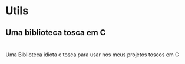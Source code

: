 # Utils
## Uma biblioteca tosca em C
#
Uma Biblioteca idiota e tosca para usar nos meus projetos toscos em C
